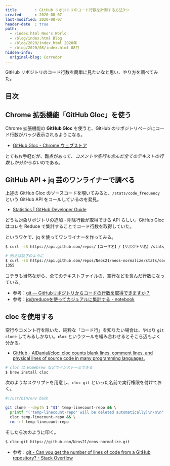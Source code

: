 ```yaml
---
title        : GitHub リポジトリのコード行数を計測する方法3つ
created      : 2020-08-07
last-modified: 2020-08-07
header-date  : true
path:
  - /index.html Neo's World
  - /blog/index.html Blog
  - /blog/2020/index.html 2020年
  - /blog/2020/08/index.html 08月
hidden-info:
  original-blog: Corredor
---
```


GitHub リポジトリのコード行数を簡単に見たいなと思い、やり方を調べてみた。

## 目次

## Chrome 拡張機能「GitHub Gloc」を使う

Chrome 拡張機能の **GitHub Gloc** を使うと、GitHub のリポジトリページにコード行数がバッジ表示されるようになる。

- [GitHub Gloc - Chrome ウェブストア](https://chrome.google.com/webstore/detail/github-gloc/kaodcnpebhdbpaeeemkiobcokcnegdki)

とてもお手軽だが、難点があって、*コメントや空行も含んだ全てのテキストの行数しか分からない*のである。

## GitHub API + jq 芸のワンライナーで調べる

上述の GitHub Gloc のソースコードを覗いてみると、`/stats/code_frequency` という GitHub API をコールしているのを発見。

- [Statistics | GitHub Developer Guide](https://developer.github.com/v3/repos/statistics/#get-the-weekly-commit-activity)

どうも対象リポジトリの追加・削除行数が取得できる API らしい。GitHub Gloc はコレを Reduce で集計することでコード行数を取得していた。

というワケで、jq を使ってワンライナーを作ってみる。

```bash
$ curl -sS https://api.github.com/repos/【ユーザ名】/【リポジトリ名】/stats/code_frequency | jq 'reduce .[] as $row (0; . + $row[1] + $row[2])'

# 例えば以下のように
$ curl -sS https://api.github.com/repos/Neos21/neos-normalize/stats/code_frequency | jq 'reduce .[] as $row (0; . + $row[1] + $row[2])'
1355
```

コチラも当然ながら、全てのテキストファイルの、空行などを含んだ行数になっている。

- 参考：[git — GitHubリポジトリからコードの行数を取得できますか？](https://www.it-swarm-ja.tech/ja/git/github%e3%83%aa%e3%83%9d%e3%82%b8%e3%83%88%e3%83%aa%e3%81%8b%e3%82%89%e3%82%b3%e3%83%bc%e3%83%89%e3%81%ae%e8%a1%8c%e6%95%b0%e3%82%92%e5%8f%96%e5%be%97%e3%81%a7%e3%81%8d%e3%81%be%e3%81%99%e3%81%8b%ef%bc%9f/1050598605/)
- 参考：[jqのreduceを使ってカジュアルに集計する - notebook](https://swfz.hatenablog.com/entry/2020/01/30/230451)

## cloc を使用する

空行やコメント行を除いた、純粋な「コード行」を知りたい場合は、やはり `git clone` してみるしかない。**`cloc`** というツールを組み合わせるとそこら辺もよく分かる。

- [GitHub - AlDanial/cloc: cloc counts blank lines, comment lines, and physical lines of source code in many programming languages.](https://github.com/AlDanial/cloc)

```bash
# cloc は Homebrew などでインストールできる
$ brew install cloc
```

次のようなスクリプトを用意し、`cloc-git` といった名前で実行権限を付けておく。

```bash
#!/usr/bin/env bash

git clone --depth 1 "$1" temp-linecount-repo && \
  printf "('temp-linecount-repo' will be deleted automatically)\n\n\n" && \
  cloc temp-linecount-repo && \
  rm -rf temp-linecount-repo
```

そしたら次のように叩く。

```bash
$ cloc-git https://github.com/Neos21/neos-normalize.git
```

- 参考：[git - Can you get the number of lines of code from a GitHub repository? - Stack Overflow](https://stackoverflow.com/questions/26881441/can-you-get-the-number-of-lines-of-code-from-a-github-repository)
